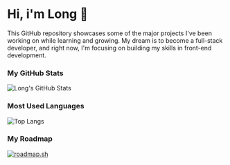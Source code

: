 # Hi, i'm Long 👋

This GitHub repository showcases some of the major projects I've been working on while learning and growing. My dream is to become a full-stack developer, and right now, I'm focusing on building my skills in front-end development.

### My GitHub Stats
![Long's GitHub Stats](https://github-readme-stats.vercel.app/api?username=m4l0n6&show_icons=true&theme=dark)
  
### Most Used Languages
![Top Langs](https://github-readme-stats.vercel.app/api/top-langs/?username=m4l0n6&layout=compact&theme=dark)

### My Roadmap
[![roadmap.sh](https://roadmap.sh/card/tall/66f952a8c45e253cb0466c10?variant=dark&roadmaps=frontend%2Cfull-stack%2C67b2bd7b98abd86c99d77ab1)](https://roadmap.sh)



  


